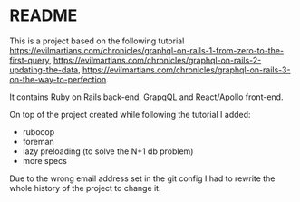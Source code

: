# README

This is a project based on the following tutorial https://evilmartians.com/chronicles/graphql-on-rails-1-from-zero-to-the-first-query, https://evilmartians.com/chronicles/graphql-on-rails-2-updating-the-data, https://evilmartians.com/chronicles/graphql-on-rails-3-on-the-way-to-perfection. 

It contains Ruby on Rails back-end, GrapqQL and React/Apollo front-end.

On top of the project created while following the tutorial I added: 
* rubocop
* foreman
* lazy preloading (to solve the N+1 db problem)
* more specs 

Due to the wrong email address set in the git config I had to rewrite the whole history of the project to change it.
